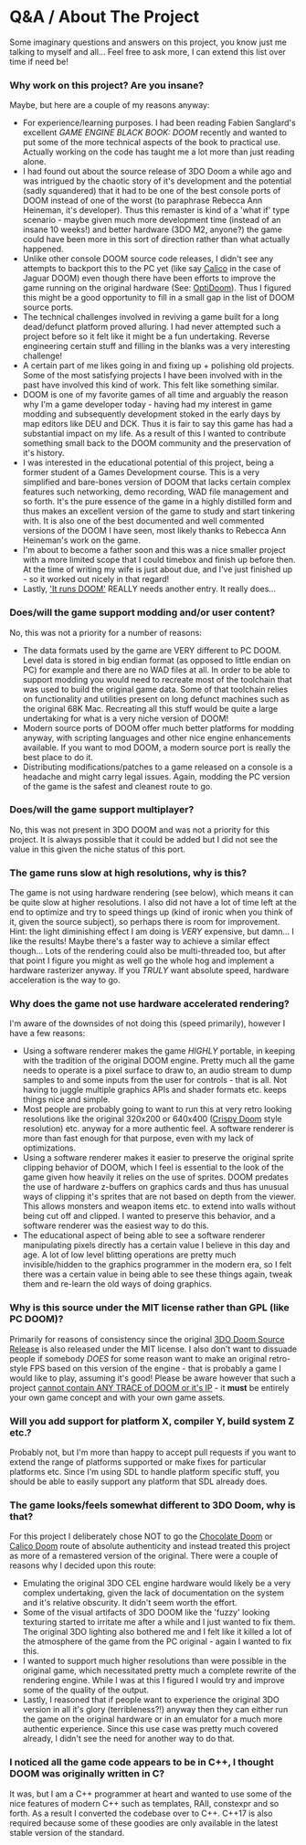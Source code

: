 # Q&A / About The Project

Some imaginary questions and answers on this project, you know just me talking to myself and all... Feel free to ask more, I can extend this list over time if need be!

### Why work on this project? Are you insane?
Maybe, but here are a couple of my reasons anyway:

- For experience/learning purposes. I had been reading Fabien Sanglard's excellent _GAME ENGINE BLACK BOOK: DOOM_ recently and wanted to put some of the more technical aspects of the book to practical use. Actually working on the code has taught me a lot more than just reading alone.
- I had found out about the source release of 3DO Doom a while ago and was intrigued by the chaotic story of it's development and the potential (sadly squandered) that it had to be one of the best console ports of DOOM instead of one of the worst (to paraphrase Rebecca Ann Heineman, it's developer). Thus this remaster is kind of a 'what if' type scenario - maybe given much more development time (instead of an insane 10 weeks!) and better hardware (3DO M2, anyone?) the game could have been more in this sort of direction rather than what actually happened.
- Unlike other console DOOM source code releases, I didn't see any attempts to backport this to the PC yet (like say [Calico](https://github.com/team-eternity/calico-doom) in the case of Jaguar DOOM) even though there have been efforts to improve the game running on the original hardware (See: [OptiDoom](https://github.com/Optimus6128/optidoom3do)). Thus I figured this might be a good opportunity to fill in a small gap in the list of DOOM source ports.
- The technical challenges involved in reviving a game built for a long dead/defunct platform proved alluring. I had never attempted such a project before so it felt like it might be a fun undertaking. Reverse engineering certain stuff and filling in the blanks was a very interesting challenge!
- A certain part of me likes going in and fixing up + polishing old projects. Some of the most satisfying projects I have been involved with in the past have involved this kind of work. This felt like something similar.
- DOOM is one of my favorite games of all time and arguably the reason why I'm a game developer today - having had my interest in game modding and subsequently development stoked in the early days by map editors like DEU and DCK. Thus it is fair to say this game has had a substantial impact on my life. As a result of this I wanted to contribute something small back to the DOOM community and the preservation of it's history.
- I was interested in the educational potential of this project, being a former student of a Games Development course. This is a very simplified and bare-bones version of DOOM that lacks certain complex features such networking, demo recording, WAD file management and so forth. It's the pure essence of the game in a highly distilled form and thus makes an excellent version of the game to study and start tinkering with. It is also one of the best documented and well commented versions of the DOOM I have seen, most likely thanks to Rebecca Ann Heineman's work on the game.
- I'm about to become a father soon and this was a nice smaller project with a more limited scope that I could timebox and finish up before then. At the time of writing my wife is just about due, and I've just finished up - so it worked out nicely in that regard!
- Lastly, ['It runs DOOM'](https://itrunsdoom.tumblr.com) REALLY needs another entry. It really does...

### Does/will the game support modding and/or user content?
No, this was not a priority for a number of reasons:

- The data formats used by the game are VERY different to PC DOOM. Level data is stored in big endian format (as opposed to little endian on PC) for example and there are no WAD files at all. In order to be able to support modding you would need to recreate most of the toolchain that was used to build the original game data. Some of that toolchain relies on functionality and utilities present on long defunct machines such as the original 68K Mac. Recreating all this stuff would be quite a large undertaking for what is a very niche version of DOOM!
- Modern source ports of DOOM offer much better platforms for modding anyway, with scripting languages and other nice engine enhancements available. If you want to mod DOOM, a modern source port is really the best place to do it.
- Distributing modifications/patches to a game released on a console is a headache and might carry legal issues. Again, modding the PC version of the game is the safest and cleanest route to go.

### Does/will the game support multiplayer?
No, this was not present in 3DO DOOM and was not a priority for this project. It is always possible that it could be added but I did not see the value in this given the niche status of this port.

### The game runs slow at high resolutions, why is this?
The game is not using hardware rendering (see below), which means it can be quite slow at higher resolutions. I also did not have a lot of time left at the end to optimize and try to speed things up (kind of ironic when you think of it, given the source subject), so perhaps there is room for improvement. Hint: the light diminishing effect I am doing is _VERY_ expensive, but damn... I like the results! Maybe there's a faster way to achieve a similar effect though... Lots of the rendering could also be multi-threaded too, but after that point I figure you might as well go the whole hog and implement a hardware rasterizer anyway. If you _TRULY_ want absolute speed, hardware acceleration is the way to go.

### Why does the game not use hardware accelerated rendering?
I'm aware of the downsides of not doing this (speed primarily), however I have a few reasons:
- Using a software renderer makes the game _HIGHLY_ portable, in keeping with the tradition of the original DOOM engine. Pretty much all the game needs to operate is a pixel surface to draw to, an audio stream to dump samples to and some inputs from the user for controls - that is all. Not having to juggle multiple graphics APIs and shader formats etc. keeps things nice and simple.
- Most people are probably going to want to run this at very retro looking resolutions like the original 320x200 or 640x400 ([Crispy Doom](https://github.com/fabiangreffrath/crispy-doom) style resolution) etc. anyway for a more authentic feel. A software renderer is more than fast enough for that purpose, even with my lack of optimizations.
- Using a software renderer makes it easier to preserve the original sprite clipping behavior of DOOM, which I feel is essential to the look of the game given how heavily it relies on the use of sprites. DOOM predates the use of hardware z-buffers on graphics cards and thus has unusual ways of clipping it's sprites that are not based on depth from the viewer. This allows monsters and weapon items etc. to extend into walls without being cut off and clipped. I wanted to preserve this behavior, and a software renderer was the easiest way to do this.
- The educational aspect of being able to see a software renderer manipulating pixels directly has a certain value I believe in this day and age. A lot of low level blitting operations are pretty much invisible/hidden to the graphics programmer in the modern era, so I felt there was a certain value in being able to see these things again, tweak them and re-learn the old ways of doing graphics.

### Why is this source under the MIT license rather than GPL (like PC DOOM)?
Primarily for reasons of consistency since the original [3DO Doom Source Release](https://github.com/Olde-Skuul/doom3do) is also released under the MIT license. I also don't want to dissuade people if somebody _DOES_ for some reason want to make an original retro-style FPS based on this version of the engine - that is probably a game I would like to play, assuming it's good! Please be aware however that such a project [cannot contain ANY TRACE of DOOM or it's IP](License%20%26%20Copyright.md) - it **must** be entirely your own game concept and with your own game assets.

### Will you add support for platform X, compiler Y, build system Z etc.?
Probably not, but I'm more than happy to accept pull requests if you want to extend the range of platforms supported or make fixes for particular platforms etc. Since I'm using SDL to handle platform specific stuff, you should be able to easily support any platform that SDL already does.

### The game looks/feels somewhat different to 3DO Doom, why is that?
For this project I deliberately chose NOT to go the [Chocolate Doom](https://github.com/chocolate-doom/chocolate-doom) or [Calico Doom](https://github.com/team-eternity/calico-doom) route of absolute authenticity and instead treated this project as more of a remastered version of the original. There were a couple of reasons why I decided upon this route:
- Emulating the original 3DO CEL engine hardware would likely be a very complex undertaking, given the lack of documentation on the system and it's relative obscurity. It didn't seem worth the effort.
- Some of the visual artifacts of 3DO DOOM like the 'fuzzy' looking texturing started to irritate me after a while and I just wanted to fix them. The original 3DO lighting also bothered me and I felt like it killed a lot of the atmosphere of the game from the PC original - again I wanted to fix this.
- I wanted to support much higher resolutions than were possible in the original game, which necessitated pretty much a complete rewrite of the rendering engine. While I was at this I figured I would try and improve some of the quality of the output.
- Lastly, I reasoned that if people want to experience the original 3DO version in all it's glory (terribleness?!) anyway then they can either run the game on the original hardware or in an emulator for a much more authentic experience. Since this use case was pretty much covered already, I didn't see the need for another way to do that.

### I noticed all the game code appears to be in C++, I thought DOOM was originally written in C?
It was, but I am a C++ programmer at heart and wanted to use some of the nice features of modern C++ such as templates, RAII, constexpr and so forth. As a result I converted the codebase over to C++. C++17 is also required because some of these goodies are only available in the latest stable version of the standard.
